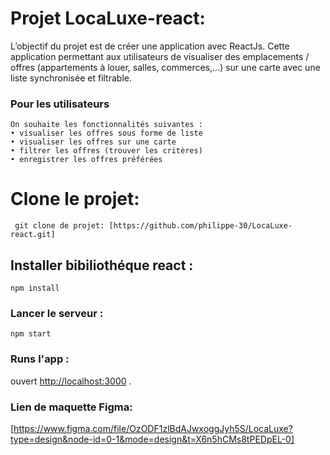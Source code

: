 # Projet LocaLuxe-react: 
L’objectif du projet est de créer une application avec ReactJs.
Cette application permettant aux utilisateurs de visualiser des emplacements / offres (appartements à louer, salles, commerces,...) sur une carte avec une liste synchronisée et filtrable.
 ### Pour les utilisateurs
	On souhaite les fonctionnalités suivantes : 
    • visualiser les offres sous forme de liste
    • visualiser les offres sur une carte
    • filtrer les offres (trouver les critères)
    • enregistrer les offres préférées


# Clone le projet: 
` git clone de projet: [https://github.com/philippe-30/LocaLuxe-react.git]`

## Installer bibiliothéque react : 
`npm install`

### Lancer le serveur : 
`npm start`

### Runs l'app :
ouvert [http://localhost:3000](http://localhost:3000) .

### Lien de maquette Figma: 
[https://www.figma.com/file/OzODF1zlBdAJwxoggJyh5S/LocaLuxe?type=design&node-id=0-1&mode=design&t=X6n5hCMs8tPEDpEL-0]

